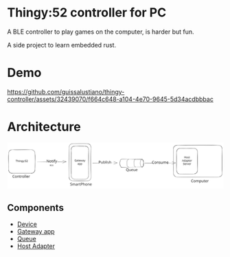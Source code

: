 # Thingy:52 controller for PC
A BLE controller to play games on the computer, is harder but fun.

A side project to learn embedded rust.

# Demo
https://github.com/guissalustiano/thingy-controller/assets/32439070/f664c648-a104-4e70-9645-5d34acdbbbac

# Architecture
![Architecture Overview](docs/imgs/ArchitectureOverview.excalidraw.svg)

## Components
- [Device](thingy-control/)
- [Gateway app](flutter_gateway/)
- [Queue](menssage_broker/)
- [Host Adapter](host-adapter/)
